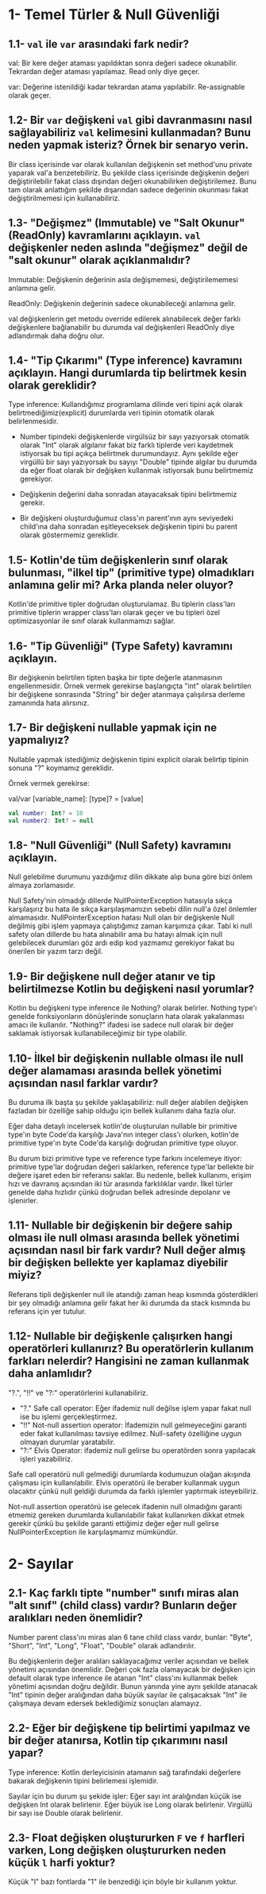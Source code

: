 # 1- Temel Türler & Null Güvenliği

## 1.1- `val` ile `var` arasındaki fark nedir?
val: Bir kere değer ataması yapıldıktan sonra değeri sadece okunabilir. Tekrardan değer ataması yapılamaz. Read only diye geçer. <p>
var: Değerine istenildiği kadar tekrardan atama yapılabilir. Re-assignable olarak geçer.

## 1.2- Bir `var` değişkeni `val` gibi davranmasını nasıl sağlayabiliriz `val` kelimesini kullanmadan? Bunu neden yapmak isteriz? Örnek bir senaryo verin.
Bir class içerisinde var olarak kullanılan değişkenin set method'unu private yaparak val'a benzetebiliriz. Bu şekilde class içerisinde değişkenin değeri değiştirilebilir fakat class dışından değeri okunabilirken değiştirilemez. Bunu tam olarak anlattığım şekilde dışarından sadece değerinin okunması fakat değiştirilmemesi için kullanabiliriz.

## 1.3- "Değişmez" (Immutable) ve "Salt Okunur" (ReadOnly) kavramlarını açıklayın. `val` değişkenler neden aslında "değişmez" değil de "salt okunur" olarak açıklanmalıdır?
Immutable: Değişkenin değerinin asla değişmemesi, değiştirilememesi anlamına gelir. <p>
ReadOnly: Değişkenin değerinin sadece okunabileceği anlamına gelir. <p>
val değişkenlerin get metodu override edilerek alınabilecek değer farklı değişkenlere bağlanabilir bu durumda val değişkenleri ReadOnly diye adlandırmak daha doğru olur.

## 1.4- "Tip Çıkarımı" (Type inference) kavramını açıklayın. Hangi durumlarda tip belirtmek kesin olarak gereklidir?
Type inference: Kullandığımız programlama dilinde veri tipini açık olarak belirtmediğimiz(explicit) durumlarda veri tipinin otomatik olarak belirlenmesidir. <p>
- Number tipindeki değişkenlerde virgülsüz bir sayı yazıyorsak otomatik olarak "Int" olarak algılanır fakat biz farklı tiplerde veri kaydetmek istiyorsak bu tipi açıkça belirtmek durumundayız. Aynı şekilde eğer virgüllü bir sayı yazıyorsak bu sayıyı "Double" tipinde algılar bu durumda da eğer float olarak bir değişken kullanmak istiyorsak bunu belirtmemiz gerekiyor. <p>
- Değişkenin değerini daha sonradan atayacaksak tipini belirtmemiz gerekir. <p>
- Bir değişkeni oluşturduğumuz class'ın parent'ının aynı seviyedeki child'ına daha sonradan eşitleyeceksek değişkenin tipini bu parent olarak göstermemiz gereklidir.

## 1.5- Kotlin'de tüm değişkenlerin sınıf olarak bulunması, "ilkel tip" (primitive type) olmadıkları anlamına gelir mi? Arka planda neler oluyor?
Kotlin'de primitive tipler doğrudan oluşturulamaz. Bu tiplerin class'ları primitive tiplerin wrapper class'ları olarak geçer ve bu tipleri özel optimizasyonlar ile sınıf olarak kullanmamızı sağlar.

## 1.6- "Tip Güvenliği" (Type Safety) kavramını açıklayın.
Bir değişkenin belirtilen tipten başka bir tipte değerle atanmasının engellenmesidir. Örnek vermek gerekirse başlangıçta "int" olarak belirtilen bir değişkene sonrasında "String" bir değer atanmaya çalışılırsa derleme zamanında hata alırsınız.

## 1.7- Bir değişkeni nullable yapmak için ne yapmalıyız?
Nullable yapmak istediğimiz değişkenin tipini explicit olarak belirtip tipinin sonuna "?" koymamız gereklidir. <p>
Örnek vermek gerekirse: <p>
val/var [variable_name]: [type]? = [value] <p>
```kotlin
val number: Int? = 10
val number2: Int? = null
```

## 1.8- "Null Güvenliği" (Null Safety) kavramını açıklayın.
Null gelebilme durumunu yazdığımız dilin dikkate alıp buna göre bizi önlem almaya zorlamasıdır. <p>
Null Safety'nin olmadığı dillerde NullPointerException hatasıyla sıkça karşılaşırız bu hata ile sıkça karşılaşmamızın sebebi dilin null'a özel önlemler almamasıdır. NullPointerException hatası Null olan bir değişkenle Null değilmiş gibi işlem yapmaya çalıştığımız zaman karşımıza çıkar. Tabi ki null safety olan dillerde bu hata alınabilir ama bu hatayı almak için null gelebilecek durumları göz ardı edip kod yazmamız gerekiyor fakat bu önerilen bir yazım tarzı değil.

## 1.9- Bir değişkene null değer atanır ve tip belirtilmezse Kotlin bu değişkeni nasıl yorumlar?
Kotlin bu değişkeni type inference ile Nothing? olarak belirler. Nothing type'ı genelde fonksiyonların dönüşlerinde sonuçların hata olarak yakalanması amacı ile kullanılır. "Nothing?" ifadesi ise sadece null olarak bir değer saklamak istiyorsak kullanabileceğimiz bir type olabilir.

## 1.10- İlkel bir değişkenin nullable olması ile null değer alamaması arasında bellek yönetimi açısından nasıl farklar vardır?
Bu duruma ilk başta şu şekilde yaklaşabiliriz: null değer alabilen değişken fazladan bir özelliğe sahip olduğu için bellek kullanımı daha fazla olur. <p>
Eğer daha detaylı incelersek kotlin'de oluşturulan nullable bir primitive type'ın byte Code'da karşılığı Java'nın integer class'ı olurken, kotlin'de primitive type'ın byte Code'da karşılığı doğrudan primitive type oluyor. <p> Bu durum bizi primitive type ve reference type farkını incelemeye itiyor: primitive type'lar doğrudan değeri saklarken, reference type'lar bellekte bir değere işaret eden bir referansı saklar. Bu nedenle, bellek kullanımı, erişim hızı ve davranış açısından iki tür arasında farklılıklar vardır. İlkel türler genelde daha hızlıdır çünkü doğrudan bellek adresinde depolanır ve işlenirler.

## 1.11- Nullable bir değişkenin bir değere sahip olması ile null olması arasında bellek yönetimi açısından nasıl bir fark vardır? Null değer almış bir değişken bellekte yer kaplamaz diyebilir miyiz?
Referans tipli değişkenler null ile atandığı zaman heap kısmında gösterdikleri bir şey olmadığı anlamına gelir fakat her iki durumda da stack kısmında bu referans için yer tutulur.

## 1.12- Nullable bir değişkenle çalışırken hangi operatörleri kullanırız? Bu operatörlerin kullanım farkları nelerdir? Hangisini ne zaman kullanmak daha anlamlıdır?
"?.", "!!" ve "?:" operatörlerini kullanabiliriz.
- "?." Safe call operator: Eğer ifademiz null değilse işlem yapar fakat null ise bu işlemi gerçekleştirmez.
- "!!" Not-null assertion operator: İfademizin null gelmeyeceğini garanti eder fakat kullanılması tavsiye edilmez. Null-safety özelliğine uygun olmayan durumlar yaratabilir.
- "?:" Elvis Operator: ifademiz null gelirse bu operatörden sonra yapılacak işleri yazabiliriz.

Safe call operatörü null gelmediği durumlarda kodumuzun olağan akışında çalışması için kullanılabilir. Elvis operatörü ile beraber kullanmak uygun olacaktır çünkü null geldiği durumda da farklı işlemler yaptırmak isteyebiliriz. <p>
Not-null assertion operatörü ise gelecek ifadenin null olmadığını garanti etmemiz gereken durumlarda kullanılabilir fakat kullanırken dikkat etmek gerekir çünkü bu şekilde garanti ettiğimiz değer eğer null gelirse NullPointerException ile karşılaşmamız mümkündür.

# 2- Sayılar

## 2.1- Kaç farklı tipte "number" sınıfı miras alan "alt sınıf" (child class) vardır? Bunların değer aralıkları neden önemlidir?
Number parent class'ını miras alan 6 tane child class vardır, bunlar: "Byte", "Short", "Int", "Long", "Float", "Double" olarak adlandırılır. <p>
Bu değişkenlerin değer aralıları saklayacağımız veriler açısından ve bellek yönetimi açısından önemlidir. Değeri çok fazla olamayacak bir değişken için default olarak type inference ile atanan "Int" class'ını kullanmak bellek yönetimi açısından doğru değildir. Bunun yanında yine aynı şekilde atanacak "Int" tipinin değer aralığından daha büyük sayılar ile çalışacaksak "Int" ile çalışmaya devam edersek beklediğimiz sonuçları alamayız.

## 2.2- Eğer bir değişkene tip belirtimi yapılmaz ve bir değer atanırsa, Kotlin tip çıkarımını nasıl yapar?
Type inference: Kotlin derleyicisinin atamanın sağ tarafındaki değerlere bakarak değişkenin tipini belirlemesi işlemidir. <p>
Sayılar için bu durum şu şekide işler: Eğer sayı int aralığından küçük ise değişken Int olarak belirlenir. Eğer büyük ise Long olarak belirlenir. Virgüllü bir sayı ise Double olarak belirlenir.

## 2.3- Float değişken oluştururken `F` ve `f` harfleri varken, Long değişken oluştururken neden küçük `l` harfi yoktur?
Küçük "l" bazı fontlarda "1" ile benzediği için böyle bir kullanım yoktur.
